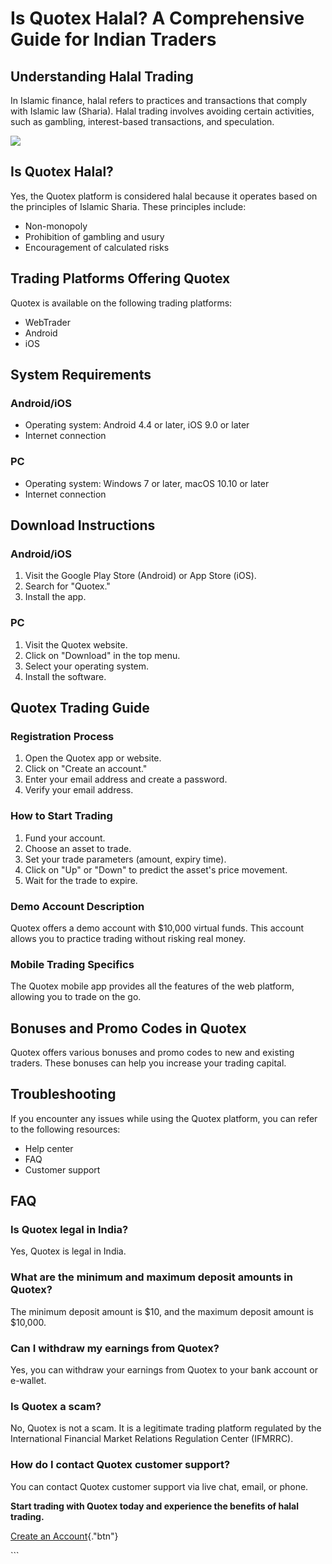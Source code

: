 # Is Quotex Halal? A Comprehensive Guide for Indian Traders

## Understanding Halal Trading

In Islamic finance, halal refers to practices and transactions that
comply with Islamic law (Sharia). Halal trading involves avoiding
certain activities, such as gambling, interest-based transactions, and
speculation.

[![](https://static.quotex.io/files/4_en/300_250.jpg)](https://traff.sbs/brokerqxlid)

## Is Quotex Halal?

Yes, the Quotex platform is considered halal because it operates based
on the principles of Islamic Sharia. These principles include:

-   Non-monopoly
-   Prohibition of gambling and usury
-   Encouragement of calculated risks

## Trading Platforms Offering Quotex

Quotex is available on the following trading platforms:

-   WebTrader
-   Android
-   iOS

## System Requirements

### Android/iOS

-   Operating system: Android 4.4 or later, iOS 9.0 or later
-   Internet connection

### PC

-   Operating system: Windows 7 or later, macOS 10.10 or later
-   Internet connection

## Download Instructions

### Android/iOS

1.  Visit the Google Play Store (Android) or App Store (iOS).
2.  Search for "Quotex."
3.  Install the app.

### PC

1.  Visit the Quotex website.
2.  Click on "Download" in the top menu.
3.  Select your operating system.
4.  Install the software.

## Quotex Trading Guide

### Registration Process

1.  Open the Quotex app or website.
2.  Click on "Create an account."
3.  Enter your email address and create a password.
4.  Verify your email address.

### How to Start Trading

1.  Fund your account.
2.  Choose an asset to trade.
3.  Set your trade parameters (amount, expiry time).
4.  Click on "Up" or "Down" to predict the asset\'s price
    movement.
5.  Wait for the trade to expire.

### Demo Account Description

Quotex offers a demo account with \$10,000 virtual funds. This account
allows you to practice trading without risking real money.

### Mobile Trading Specifics

The Quotex mobile app provides all the features of the web platform,
allowing you to trade on the go.

## Bonuses and Promo Codes in Quotex

Quotex offers various bonuses and promo codes to new and existing
traders. These bonuses can help you increase your trading capital.

## Troubleshooting

If you encounter any issues while using the Quotex platform, you can
refer to the following resources:

-   Help center
-   FAQ
-   Customer support

## FAQ

### Is Quotex legal in India?

Yes, Quotex is legal in India.

### What are the minimum and maximum deposit amounts in Quotex?

The minimum deposit amount is \$10, and the maximum deposit amount is
\$10,000.

### Can I withdraw my earnings from Quotex?

Yes, you can withdraw your earnings from Quotex to your bank account or
e-wallet.

### Is Quotex a scam?

No, Quotex is not a scam. It is a legitimate trading platform regulated
by the International Financial Market Relations Regulation Center
(IFMRRC).

### How do I contact Quotex customer support?

You can contact Quotex customer support via live chat, email, or phone.

**Start trading with Quotex today and experience the benefits of halal
trading.**

[Create an
Account](\%22https://broker-qx.pro/sign-up/?lid=1102511\%22){."btn"}

\`\`\`

